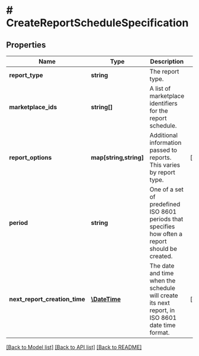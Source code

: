 # # CreateReportScheduleSpecification

## Properties

Name | Type | Description | Notes
------------ | ------------- | ------------- | -------------
**report_type** | **string** | The report type. |
**marketplace_ids** | **string[]** | A list of marketplace identifiers for the report schedule. |
**report_options** | **map[string,string]** | Additional information passed to reports. This varies by report type. | [optional]
**period** | **string** | One of a set of predefined ISO 8601 periods that specifies how often a report should be created. |
**next_report_creation_time** | [**\DateTime**](\DateTime.md) | The date and time when the schedule will create its next report, in ISO 8601 date time format. | [optional]

[[Back to Model list]](../../README.md#models) [[Back to API list]](../../README.md#endpoints) [[Back to README]](../../README.md)
